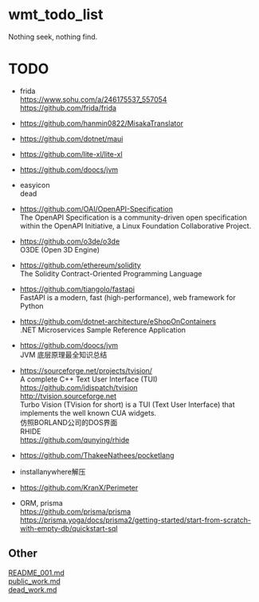 # wmt_todo_list
Nothing seek, nothing find.

# TODO  
* frida  
https://www.sohu.com/a/246175537_557054  
https://github.com/frida/frida  

* https://github.com/hanmin0822/MisakaTranslator  

* https://github.com/dotnet/maui  

* https://github.com/lite-xl/lite-xl  

* https://github.com/doocs/jvm  

* easyicon  
dead  

* https://github.com/OAI/OpenAPI-Specification  
The OpenAPI Specification is a community-driven open specification within the OpenAPI Initiative, a Linux Foundation Collaborative Project.  

* https://github.com/o3de/o3de  
O3DE (Open 3D Engine)  

* https://github.com/ethereum/solidity  
The Solidity Contract-Oriented Programming Language  

* https://github.com/tiangolo/fastapi  
FastAPI is a modern, fast (high-performance), web framework for Python  

* https://github.com/dotnet-architecture/eShopOnContainers  
.NET Microservices Sample Reference Application  

* https://github.com/doocs/jvm  
JVM 底层原理最全知识总结  

* https://sourceforge.net/projects/tvision/  
A complete C++ Text User Interface (TUI)  
https://github.com/idispatch/tvision  
http://tvision.sourceforge.net  
Turbo Vision (TVision for short) is a TUI (Text User Interface) that implements the well known CUA widgets.   
仿照BORLAND公司的DOS界面  
RHIDE  
https://github.com/qunying/rhide  

* https://github.com/ThakeeNathees/pocketlang  

* installanywhere解压  

* https://github.com/KranX/Perimeter  

* ORM, prisma  
https://github.com/prisma/prisma  
https://prisma.yoga/docs/prisma2/getting-started/start-from-scratch-with-empty-db/quickstart-sql  


## Other  
[README_001.md](README_001.md)  
[public_work.md](public_work.md)  
[dead_work.md](dead_work.md)  
